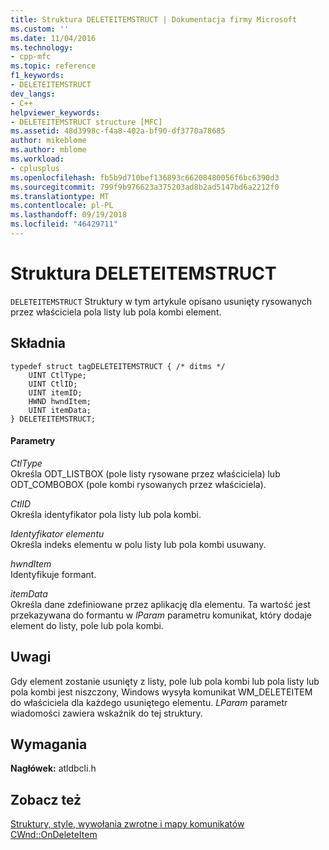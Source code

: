 ```yaml
---
title: Struktura DELETEITEMSTRUCT | Dokumentacja firmy Microsoft
ms.custom: ''
ms.date: 11/04/2016
ms.technology:
- cpp-mfc
ms.topic: reference
f1_keywords:
- DELETEITEMSTRUCT
dev_langs:
- C++
helpviewer_keywords:
- DELETEITEMSTRUCT structure [MFC]
ms.assetid: 48d3998c-f4a8-402a-bf90-df3770a78685
author: mikeblome
ms.author: mblome
ms.workload:
- cplusplus
ms.openlocfilehash: fb5b9d710bef136893c66208480056f6bc6390d3
ms.sourcegitcommit: 799f9b976623a375203ad8b2ad5147bd6a2212f0
ms.translationtype: MT
ms.contentlocale: pl-PL
ms.lasthandoff: 09/19/2018
ms.locfileid: "46429711"
---
```

# <a name="deleteitemstruct-structure"></a>Struktura DELETEITEMSTRUCT

`DELETEITEMSTRUCT` Struktury w tym artykule opisano usunięty rysowanych przez właściciela pola listy lub pola kombi element.

## <a name="syntax"></a>Składnia

```
typedef struct tagDELETEITEMSTRUCT { /* ditms */
    UINT CtlType;
    UINT CtlID;
    UINT itemID;
    HWND hwndItem;
    UINT itemData;
} DELETEITEMSTRUCT;
```

#### <a name="parameters"></a>Parametry

*CtlType*<br/>
Określa ODT_LISTBOX (pole listy rysowane przez właściciela) lub ODT_COMBOBOX (pole kombi rysowanych przez właściciela).

*CtlID*<br/>
Określa identyfikator pola listy lub pola kombi.

*Identyfikator elementu*<br/>
Określa indeks elementu w polu listy lub pola kombi usuwany.

*hwndItem*<br/>
Identyfikuje formant.

*itemData*<br/>
Określa dane zdefiniowane przez aplikację dla elementu. Ta wartość jest przekazywana do formantu w *lParam* parametru komunikat, który dodaje element do listy, pole lub pola kombi.

## <a name="remarks"></a>Uwagi

Gdy element zostanie usunięty z listy, pole lub pola kombi lub pola listy lub pola kombi jest niszczony, Windows wysyła komunikat WM_DELETEITEM do właściciela dla każdego usuniętego elementu. *LParam* parametr wiadomości zawiera wskaźnik do tej struktury.

## <a name="requirements"></a>Wymagania

**Nagłówek:** atldbcli.h

## <a name="see-also"></a>Zobacz też

[Struktury, style, wywołania zwrotne i mapy komunikatów](../../mfc/reference/structures-styles-callbacks-and-message-maps.md)<br/>
[CWnd::OnDeleteItem](../../mfc/reference/cwnd-class.md#ondeleteitem)


